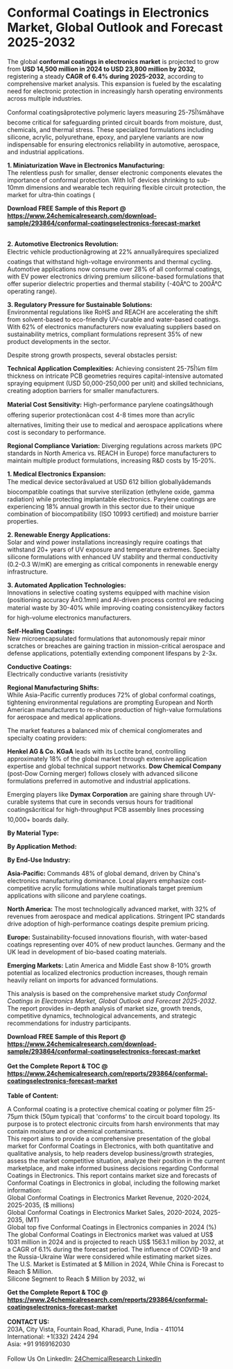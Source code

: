 <h1>Conformal Coatings in Electronics Market, Global Outlook and Forecast 2025-2032</h1><p>The global <strong>conformal coatings in electronics market</strong> is projected to grow from <strong>USD 14,500 million in 2024 to USD 23,800 million by 2032</strong>, registering a steady <strong>CAGR of 6.4% during 2025-2032</strong>, according to comprehensive market analysis. This expansion is fueled by the escalating need for electronic protection in increasingly harsh operating environments across multiple industries.</p><p>Conformal coatingsâprotective polymeric layers measuring 25-75Î¼mâhave become critical for safeguarding printed circuit boards from moisture, dust, chemicals, and thermal stress. These specialized formulations including silicone, acrylic, polyurethane, epoxy, and parylene variants are now indispensable for ensuring electronics reliability in automotive, aerospace, and industrial applications.</p><p><strong>1. Miniaturization Wave in Electronics Manufacturing:</strong><br>
The relentless push for smaller, denser electronic components elevates the importance of conformal protection. With IoT devices shrinking to sub-10mm dimensions and wearable tech requiring flexible circuit protection, the market for ultra-thin coatings (

</p><div><b>Download FREE Sample of this Report @ 
            <a href="https://www.24chemicalresearch.com/download-sample/293864/conformal-coatingselectronics-forecast-market">
            https://www.24chemicalresearch.com/download-sample/293864/conformal-coatingselectronics-forecast-market</a></b></div><br><p><strong>2. Automotive Electronics Revolution:</strong><br>
Electric vehicle productionâgrowing at 22% annuallyârequires specialized coatings that withstand high-voltage environments and thermal cycling. Automotive applications now consume over 28% of all conformal coatings, with EV power electronics driving premium silicone-based formulations that offer superior dielectric properties and thermal stability (-40Â°C to 200Â°C operating range).</p><p><strong>3. Regulatory Pressure for Sustainable Solutions:</strong><br>
Environmental regulations like RoHS and REACH are accelerating the shift from solvent-based to eco-friendly UV-curable and water-based coatings. With 62% of electronics manufacturers now evaluating suppliers based on sustainability metrics, compliant formulations represent 35% of new product developments in the sector.</p><p>Despite strong growth prospects, several obstacles persist:</p><p><strong>Technical Application Complexities:</strong> Achieving consistent 25-75Î¼m film thickness on intricate PCB geometries requires capital-intensive automated spraying equipment (USD 50,000-250,000 per unit) and skilled technicians, creating adoption barriers for smaller manufacturers.</p><p><strong>Material Cost Sensitivity:</strong> High-performance parylene coatingsâthough offering superior protectionâcan cost 4-8 times more than acrylic alternatives, limiting their use to medical and aerospace applications where cost is secondary to performance.</p><p><strong>Regional Compliance Variation:</strong> Diverging regulations across markets (IPC standards in North America vs. REACH in Europe) force manufacturers to maintain multiple product formulations, increasing R&amp;D costs by 15-20%.</p><p><strong>1. Medical Electronics Expansion:</strong><br>
The medical device sectorâvalued at USD 612 billion globallyâdemands biocompatible coatings that survive sterilization (ethylene oxide, gamma radiation) while protecting implantable electronics. Parylene coatings are experiencing 18% annual growth in this sector due to their unique combination of biocompatibility (ISO 10993 certified) and moisture barrier properties.</p><p><strong>2. Renewable Energy Applications:</strong><br>
Solar and wind power installations increasingly require coatings that withstand 20+ years of UV exposure and temperature extremes. Specialty silicone formulations with enhanced UV stability and thermal conductivity (0.2-0.3 W/mK) are emerging as critical components in renewable energy infrastructure.</p><p><strong>3. Automated Application Technologies:</strong><br>
Innovations in selective coating systems equipped with machine vision (positioning accuracy Â±0.1mm) and AI-driven process control are reducing material waste by 30-40% while improving coating consistencyâkey factors for high-volume electronics manufacturers.</p><p><strong>Self-Healing Coatings:</strong><br>
	New microencapsulated formulations that autonomously repair minor scratches or breaches are gaining traction in mission-critical aerospace and defense applications, potentially extending component lifespans by 2-3x.</p><p><strong>Conductive Coatings:</strong><br>
	Electrically conductive variants (resistivity 
	</p><p><strong>Regional Manufacturing Shifts:</strong><br>
	While Asia-Pacific currently produces 72% of global conformal coatings, tightening environmental regulations are prompting European and North American manufacturers to re-shore production of high-value formulations for aerospace and medical applications.</p><p>The market features a balanced mix of chemical conglomerates and specialty coating providers:</p><p><strong>Henkel AG &amp; Co. KGaA</strong> leads with its Loctite brand, controlling approximately 18% of the global market through extensive application expertise and global technical support networks. <strong>Dow Chemical Company</strong> (post-Dow Corning merger) follows closely with advanced silicone formulations preferred in automotive and industrial applications.</p><p>Emerging players like <strong>Dymax Corporation</strong> are gaining share through UV-curable systems that cure in seconds versus hours for traditional coatingsâcritical for high-throughput PCB assembly lines processing 10,000+ boards daily.</p><p><strong>By Material Type:</strong></p><p><strong>By Application Method:</strong></p><p><strong>By End-Use Industry:</strong></p><p><strong>Asia-Pacific:</strong> Commands 48% of global demand, driven by China's electronics manufacturing dominance. Local players emphasize cost-competitive acrylic formulations while multinationals target premium applications with silicone and parylene coatings.</p><p><strong>North America:</strong> The most technologically advanced market, with 32% of revenues from aerospace and medical applications. Stringent IPC standards drive adoption of high-performance coatings despite premium pricing.</p><p><strong>Europe:</strong> Sustainability-focused innovations flourish, with water-based coatings representing over 40% of new product launches. Germany and the UK lead in development of bio-based coating materials.</p><p><strong>Emerging Markets:</strong> Latin America and Middle East show 8-10% growth potential as localized electronics production increases, though remain heavily reliant on imports for advanced formulations.</p><p>This analysis is based on the comprehensive market study <em>Conformal Coatings in Electronics Market, Global Outlook and Forecast 2025-2032</em>. The report provides in-depth analysis of market size, growth trends, competitive dynamics, technological advancements, and strategic recommendations for industry participants.</p><div><b>Download FREE Sample of this Report @ 
            <a href="https://www.24chemicalresearch.com/download-sample/293864/conformal-coatingselectronics-forecast-market">
            https://www.24chemicalresearch.com/download-sample/293864/conformal-coatingselectronics-forecast-market</a></b></div><br><div><b>Get the Complete Report & TOC @ 
            <a href="https://www.24chemicalresearch.com/reports/293864/conformal-coatingselectronics-forecast-market">
            https://www.24chemicalresearch.com/reports/293864/conformal-coatingselectronics-forecast-market</a></b></div><br>
            <b>Table of Content:</b><p>A Conformal coating is a protective chemical coating or polymer film 25-75&micro;m thick (50&micro;m typical) that 'conforms' to the circuit board topology. Its purpose is to protect electronic circuits from harsh environments that may contain moisture and or chemical contaminants.<br />
This report aims to provide a comprehensive presentation of the global market for Conformal Coatings in Electronics, with both quantitative and qualitative analysis, to help readers develop business/growth strategies, assess the market competitive situation, analyze their position in the current marketplace, and make informed business decisions regarding Conformal Coatings in Electronics. This report contains market size and forecasts of Conformal Coatings in Electronics in global, including the following market information:<br />
Global Conformal Coatings in Electronics Market Revenue, 2020-2024, 2025-2035, ($ millions)<br />
Global Conformal Coatings in Electronics Market Sales, 2020-2024, 2025-2035, (MT)<br />
Global top five Conformal Coatings in Electronics companies in 2024 (%)<br />
The global Conformal Coatings in Electronics market was valued at US$ 1031 million in 2024 and is projected to reach US$ 1563.1 million by 2032, at a CAGR of 6.1% during the forecast period. The influence of COVID-19 and the Russia-Ukraine War were considered while estimating market sizes.<br />
The U.S. Market is Estimated at $ Million in 2024, While China is Forecast to Reach $ Million.<br />
Silicone Segment to Reach $ Million by 2032, wi</p><div><b>Get the Complete Report & TOC @ 
            <a href="https://www.24chemicalresearch.com/reports/293864/conformal-coatingselectronics-forecast-market">
            https://www.24chemicalresearch.com/reports/293864/conformal-coatingselectronics-forecast-market</a></b></div><br><b>CONTACT US:</b><br>
            203A, City Vista, Fountain Road, Kharadi, Pune, India - 411014<br>
            International: +1(332) 2424 294<br>
            Asia: +91 9169162030 <br><br>
            Follow Us On LinkedIn: <a href="https://www.linkedin.com/company/24chemicalresearch/">24ChemicalResearch LinkedIn</a>
